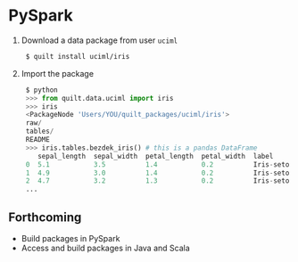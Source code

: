 # PySpark

1. Download a data package from user `uciml`

   ```bash
    $ quilt install uciml/iris
   ```

2. Import the package

   ```python
    $ python
    >>> from quilt.data.uciml import iris
    >>> iris
    <PackageNode 'Users/YOU/quilt_packages/uciml/iris'>
    raw/
    tables/
    README
    >>> iris.tables.bezdek_iris() # this is a pandas DataFrame
       sepal_length  sepal_width  petal_length  petal_width  label
    0  5.1           3.5          1.4           0.2          Iris-setosa
    1  4.9           3.0          1.4           0.2          Iris-setosa
    2  4.7           3.2          1.3           0.2          Iris-setosa
    ...
   ```

## Forthcoming

* Build packages in PySpark
* Access and build packages in Java and Scala

